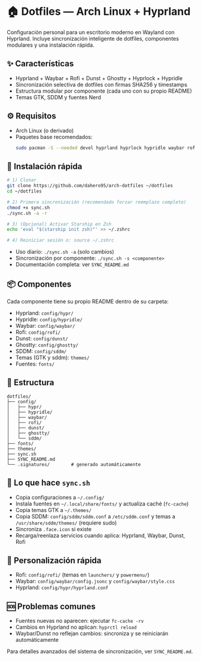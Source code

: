 # 🏠 Dotfiles — Arch Linux + Hyprland

Configuración personal para un escritorio moderno en Wayland con Hyprland. Incluye sincronización inteligente de dotfiles, componentes modulares y una instalación rápida.

## ✨ Características
- Hyprland + Waybar + Rofi + Dunst + Ghostty + Hyprlock + Hypridle
- Sincronización selectiva de dotfiles con firmas SHA256 y timestamps
- Estructura modular por componente (cada uno con su propio README)
- Temas GTK, SDDM y fuentes Nerd

## ⚙️ Requisitos
- Arch Linux (o derivado)
- Paquetes base recomendados:
   ```bash
   sudo pacman -S --needed devel hyprland hyprlock hypridle waybar rofi dunst ghostty thunar playerctl grim slurp noto-fonts-emoji noto-fonts ttf-jetbrains-mono-nerd ttf-nerd-fonts-symbols ttf-montserrat papirus-icon-theme zsh git curl
   ```

## 🚀 Instalación rápida
```bash
# 1) Clonar
git clone https://github.com/dahero95/arch-dotfiles ~/dotfiles
cd ~/dotfiles

# 2) Primera sincronización (recomendado forzar reemplazo completo)
chmod +x sync.sh
./sync.sh -a -r

# 3) (Opcional) Activar Starship en Zsh
echo 'eval "$(starship init zsh)"' >> ~/.zshrc

# 4) Reiniciar sesión o: source ~/.zshrc
```

- Uso diario: `./sync.sh -a` (solo cambios)
- Sincronización por componente: `./sync.sh -s <componente>`
- Documentación completa: ver `SYNC_README.md`

## 📦 Componentes
Cada componente tiene su propio README dentro de su carpeta:
- Hyprland: `config/hypr/`
- Hypridle: `config/hypridle/`
- Waybar: `config/waybar/`
- Rofi: `config/rofi/`
- Dunst: `config/dunst/`
- Ghostty: `config/ghostty/`
- SDDM: `config/sddm/`
- Temas (GTK y sddm): `themes/`
- Fuentes: `fonts/`

## 📁 Estructura
```
dotfiles/
├── config/
│   ├── hypr/
│   ├── hypridle/
│   ├── waybar/
│   ├── rofi/
│   ├── dunst/
│   ├── ghostty/
│   └── sddm/
├── fonts/
├── themes/
├── sync.sh
├── SYNC_README.md
└── .signatures/        # generado automáticamente
```

## 🧩 Lo que hace `sync.sh`
- Copia configuraciones a `~/.config/`
- Instala fuentes en `~/.local/share/fonts/` y actualiza caché (`fc-cache`)
- Copia temas GTK a `~/.themes/`
- Copia SDDM: `config/sddm/sddm.conf` a `/etc/sddm.conf` y temas a `/usr/share/sddm/themes/` (requiere sudo)
- Sincroniza `.face.icon` si existe
- Recarga/reenlaza servicios cuando aplica: Hyprland, Waybar, Dunst, Rofi

## 🎨 Personalización rápida
- Rofi: `config/rofi/` (temas en `launchers/` y `powermenu/`)
- Waybar: `config/waybar/config.jsonc` y `config/waybar/style.css`
- Hyprland: `config/hypr/hyprland.conf`

## 🆘 Problemas comunes
- Fuentes nuevas no aparecen: ejecutar `fc-cache -rv`
- Cambios en Hyprland no aplican: `hyprctl reload`
- Waybar/Dunst no reflejan cambios: sincroniza y se reiniciarán automáticamente

Para detalles avanzados del sistema de sincronización, ver `SYNC_README.md`.
